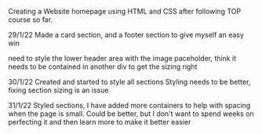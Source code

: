 Creating a Website homepage using HTML and CSS after following TOP course so far.

29/1/22
Made a card section,
and a footer section to give myself an easy win

need to style the lower header area with the image paceholder,
think it needs to be contained in another div to get the sizing right

30/1/22
Created and started to style all sections
Styling needs to be better, fixing section sizing is an issue

31/1/22
Styled sections, I have added more containers to help with spacing when the page is small. Could be better, but I don't want to spend weeks on perfecting it and then learn more to make it better easier 